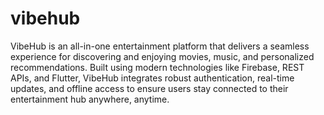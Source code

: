 # vibehub
VibeHub is an all-in-one entertainment platform that delivers a seamless experience for discovering and enjoying movies, music, and personalized recommendations. Built using modern technologies like Firebase, REST APIs, and Flutter, VibeHub integrates robust authentication, real-time updates, and offline access to ensure users stay connected to their entertainment hub anywhere, anytime.
